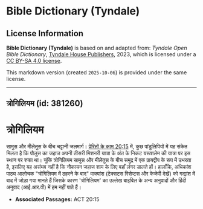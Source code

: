 # Bible Dictionary (Tyndale)

## License Information

**Bible Dictionary (Tyndale)** is based on and adapted from: _Tyndale Open Bible Dictionary_, [Tyndale House Publishers](https://tyndaleopenresources.com/), 2023, which is licensed under a [CC BY-SA 4.0 license](https://creativecommons.org/licenses/by-sa/4.0/legalcode.en).

This markdown version (created `2025-10-06`) is provided under the same license.



--------------------------------

## त्रोगिलियम (id: 381260)

त्रोगिलियम
==========

सामुस और मीलेतुस के बीच चट्टानी जलमार्ग। [प्रेरितों के काम 20:15](https://ref.ly/Acts20:15) में, कुछ पांडुलिपियों में यह संकेत मिलता है कि पौलुस का जहाज अपनी तीसरी मिशनरी यात्रा के अंत के निकट यरूशलेम की यात्रा पर इस स्थान पर रुका था। चूंकि त्रोगिलियम सामुस और मीलेतुस के बीच समुद्र में एक प्रायद्वीप के रूप में उभरता है, इसलिए यह असंभव नहीं है कि नौकायन जहाज शाम के लिए वहाँ लंगर डालते हों। हालाँकि, अधिकांश पाठ्य आलोचक "त्रोगिलियम में ठहरने के बाद" वाक्यांश (टेक्सटस रिसेप्टस और केजेवी देखें) को गद्यांश में बाद में जोड़ा गया मानते हैं जिसके कारण 'त्रोगिलियम' का उल्लेख बाइबिल के अन्य अनुवादों और हिंदी अनुवाद (आई.आर.वी) में हम नहीं पाते हैं।

* **Associated Passages:** ACT 20:15

